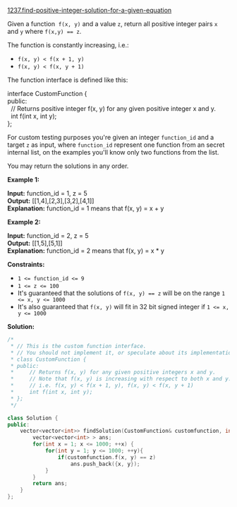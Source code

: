 [1237.find-positive-integer-solution-for-a-given-equation](https://leetcode.com/problems/find-positive-integer-solution-for-a-given-equation/)  

Given a function  `f(x, y)` and a value `z`, return all positive integer pairs `x` and `y` where `f(x,y) == z`.

The function is constantly increasing, i.e.:

*   `f(x, y) < f(x + 1, y)`
*   `f(x, y) < f(x, y + 1)`

The function interface is defined like this: 

  
interface CustomFunction {  
public:  
  // Returns positive integer f(x, y) for any given positive integer x and y.  
  int f(int x, int y);  
};  

For custom testing purposes you're given an integer `function_id` and a target `z` as input, where `function_id` represent one function from an secret internal list, on the examples you'll know only two functions from the list.  

You may return the solutions in any order.

**Example 1:**

  
**Input:** function\_id = 1, z = 5  
**Output:** \[\[1,4\],\[2,3\],\[3,2\],\[4,1\]\]  
**Explanation:** function\_id = 1 means that f(x, y) = x + y

**Example 2:**

  
**Input:** function\_id = 2, z = 5  
**Output:** \[\[1,5\],\[5,1\]\]  
**Explanation:** function\_id = 2 means that f(x, y) = x \* y  

**Constraints:**

*   `1 <= function_id <= 9`
*   `1 <= z <= 100`
*   It's guaranteed that the solutions of `f(x, y) == z` will be on the range `1 <= x, y <= 1000`
*   It's also guaranteed that `f(x, y)` will fit in 32 bit signed integer if `1 <= x, y <= 1000`  



**Solution:**  

```cpp
/*
 * // This is the custom function interface.
 * // You should not implement it, or speculate about its implementation
 * class CustomFunction {
 * public:
 *     // Returns f(x, y) for any given positive integers x and y.
 *     // Note that f(x, y) is increasing with respect to both x and y.
 *     // i.e. f(x, y) < f(x + 1, y), f(x, y) < f(x, y + 1)
 *     int f(int x, int y);
 * };
 */

class Solution {
public:
    vector<vector<int>> findSolution(CustomFunction& customfunction, int z) {
        vector<vector<int> > ans;
        for(int x = 1; x <= 1000; ++x) {
            for(int y = 1; y <= 1000; ++y){
                if(customfunction.f(x, y) == z)
                    ans.push_back({x, y});
            }
        }
        return ans;
    }
};
```
      